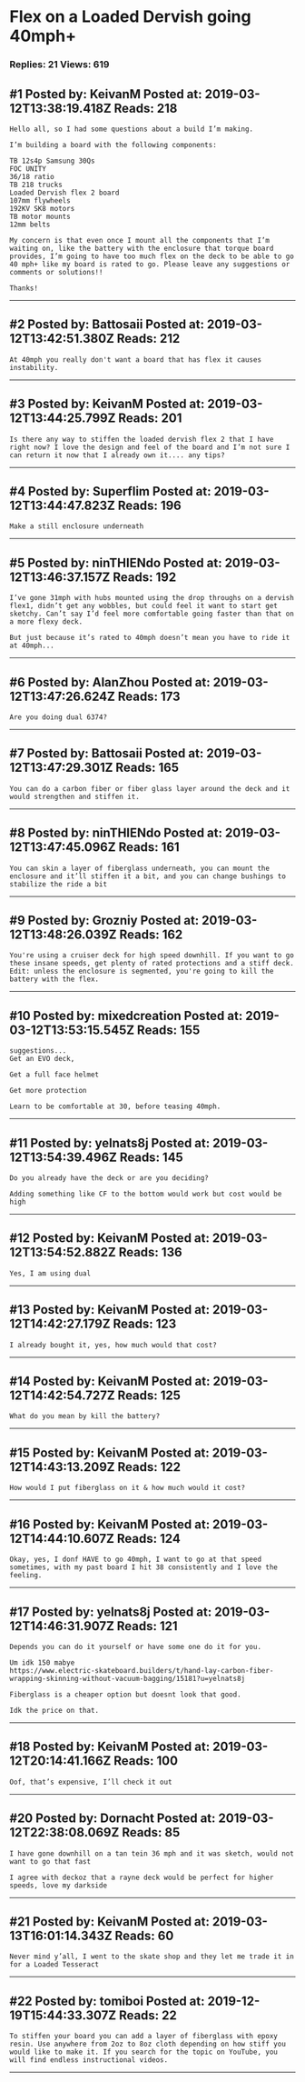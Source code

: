 # Flex on a Loaded Dervish going 40mph+

### Replies: 21 Views: 619

## \#1 Posted by: KeivanM Posted at: 2019-03-12T13:38:19.418Z Reads: 218

```
Hello all, so I had some questions about a build I’m making. 

I’m building a board with the following components: 

TB 12s4p Samsung 30Qs
FOC UNITY
36/18 ratio 
TB 218 trucks 
Loaded Dervish flex 2 board
107mm flywheels
192KV SK8 motors
TB motor mounts 
12mm belts 

My concern is that even once I mount all the components that I’m waiting on, like the battery with the enclosure that torque board provides, I’m going to have too much flex on the deck to be able to go 40 mph+ like my board is rated to go. Please leave any suggestions or comments or solutions!!

Thanks!
```

---
## \#2 Posted by: Battosaii Posted at: 2019-03-12T13:42:51.380Z Reads: 212

```
At 40mph you really don't want a board that has flex it causes instability.
```

---
## \#3 Posted by: KeivanM Posted at: 2019-03-12T13:44:25.799Z Reads: 201

```
Is there any way to stiffen the loaded dervish flex 2 that I have right now? I love the design and feel of the board and I’m not sure I can return it now that I already own it.... any tips?
```

---
## \#4 Posted by: Superflim Posted at: 2019-03-12T13:44:47.823Z Reads: 196

```
Make a still enclosure underneath
```

---
## \#5 Posted by: ninTHIENdo Posted at: 2019-03-12T13:46:37.157Z Reads: 192

```
I’ve gone 31mph with hubs mounted using the drop throughs on a dervish flex1, didn’t get any wobbles, but could feel it want to start get sketchy. Can’t say I’d feel more comfortable going faster than that on a more flexy deck.

But just because it’s rated to 40mph doesn’t mean you have to ride it at 40mph...
```

---
## \#6 Posted by: AlanZhou Posted at: 2019-03-12T13:47:26.624Z Reads: 173

```
Are you doing dual 6374?
```

---
## \#7 Posted by: Battosaii Posted at: 2019-03-12T13:47:29.301Z Reads: 165

```
You can do a carbon fiber or fiber glass layer around the deck and it would strengthen and stiffen it.
```

---
## \#8 Posted by: ninTHIENdo Posted at: 2019-03-12T13:47:45.096Z Reads: 161

```
You can skin a layer of fiberglass underneath, you can mount the enclosure and it’ll stiffen it a bit, and you can change bushings to stabilize the ride a bit
```

---
## \#9 Posted by: Grozniy Posted at: 2019-03-12T13:48:26.039Z Reads: 162

```
You're using a cruiser deck for high speed downhill. If you want to go these insane speeds, get plenty of rated protections and a stiff deck.
Edit: unless the enclosure is segmented, you're going to kill the battery with the flex.
```

---
## \#10 Posted by: mixedcreation Posted at: 2019-03-12T13:53:15.545Z Reads: 155

```
suggestions...
Get an EVO deck,

Get a full face helmet

Get more protection

Learn to be comfortable at 30, before teasing 40mph.
```

---
## \#11 Posted by: yelnats8j Posted at: 2019-03-12T13:54:39.496Z Reads: 145

```
Do you already have the deck or are you deciding?

Adding something like CF to the bottom would work but cost would be high
```

---
## \#12 Posted by: KeivanM Posted at: 2019-03-12T13:54:52.882Z Reads: 136

```
Yes, I am using dual
```

---
## \#13 Posted by: KeivanM Posted at: 2019-03-12T14:42:27.179Z Reads: 123

```
I already bought it, yes, how much would that cost?
```

---
## \#14 Posted by: KeivanM Posted at: 2019-03-12T14:42:54.727Z Reads: 125

```
What do you mean by kill the battery?
```

---
## \#15 Posted by: KeivanM Posted at: 2019-03-12T14:43:13.209Z Reads: 122

```
How would I put fiberglass on it & how much would it cost?
```

---
## \#16 Posted by: KeivanM Posted at: 2019-03-12T14:44:10.607Z Reads: 124

```
Okay, yes, I donf HAVE to go 40mph, I want to go at that speed sometimes, with my past board I hit 38 consistently and I love the feeling.
```

---
## \#17 Posted by: yelnats8j Posted at: 2019-03-12T14:46:31.907Z Reads: 121

```
Depends you can do it yourself or have some one do it for you.

Um idk 150 mabye
https://www.electric-skateboard.builders/t/hand-lay-carbon-fiber-wrapping-skinning-without-vacuum-bagging/15181?u=yelnats8j

Fiberglass is a cheaper option but doesnt look that good.

Idk the price on that.
```

---
## \#18 Posted by: KeivanM Posted at: 2019-03-12T20:14:41.166Z Reads: 100

```
Oof, that’s expensive, I’ll check it out
```

---
## \#20 Posted by: Dornacht Posted at: 2019-03-12T22:38:08.069Z Reads: 85

```
I have gone downhill on a tan tein 36 mph and it was sketch, would not want to go that fast

I agree with deckoz that a rayne deck would be perfect for higher speeds, love my darkside
```

---
## \#21 Posted by: KeivanM Posted at: 2019-03-13T16:01:14.343Z Reads: 60

```
Never mind y’all, I went to the skate shop and they let me trade it in for a Loaded Tesseract
```

---
## \#22 Posted by: tomiboi Posted at: 2019-12-19T15:44:33.307Z Reads: 22

```
To stiffen your board you can add a layer of fiberglass with epoxy resin. Use anywhere from 2oz to 8oz cloth depending on how stiff you would like to make it. If you search for the topic on YouTube, you will find endless instructional videos.
```

---
